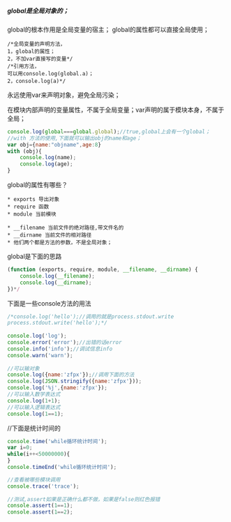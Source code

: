 ##### global是全局对象的；

global的根本作用是全局变量的宿主；
global的属性都可以直接全局使用；
```
/*全局变量的声明方法，
1，global的属性；
2，不加var直接写的变量*/
/*引用方法，
可以用console.log(global.a)；
2，console.log(a)*/
```

永远使用var来声明对象，避免全局污染；

在模块内部声明的变量属性，不属于全局变量；var声明的属于模块本身，不属于全局；
```javascript
console.log(global===global.global);//true,global上会有一个global；
//with 方法的使用,下面就可以输出obj的name和age；
var obj={name:"objname",age:8}
with (obj){
    console.log(name);
    console.log(age);
}
```

global的属性有哪些？
```
* exports 导出对象
* require 函数
* module 当前模块
```

```
* __filename 当前文件的绝对路径,带文件名的
* __dirname 当前文件的相对路径
* 他们两个都是方法的参数，不是全局对象；
```

global是下面的思路
```javascript
(function (exports, require, module, __filename, __dirname) {
    console.log(__filename);
    console.log(__dirname);
})*/
```

下面是一些console方法的用法
```javascript
/*console.log('hello');//调用的就是process.stdout.write
process.stdout.write('hello');*/
 
console.log('log');
console.error('error');//出错的话error
console.info('info');//调试信息info
console.warn('warn');
 
//可以输对象
console.log({name:'zfpx'});//调用下面的方法
console.log(JSON.stringify({name:'zfpx'}));
console.log('%j',{name:'zfpx'});
//可以输入数学表达式
console.log(1+1);
//可以输入逻辑表达式
console.log(1==1); 
```

//下面是统计时间的
```javascript
console.time('while循环统计时间');
var i=0;
while(i++<50000000){
}
console.timeEnd('while循环统计时间');

//查看被哪些模块调用
console.trace('trace');
 
//测试,assert如果是正确什么都不做，如果是false则红色报错
console.assert(1==1);
console.assert(1==2);
```